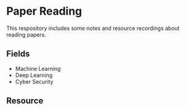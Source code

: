 # Paper Reading

This respository includes some notes and resource recordings about reading papers.

## Fields

- Machine Learning
- Deep Learning
- Cyber Security

## Resource